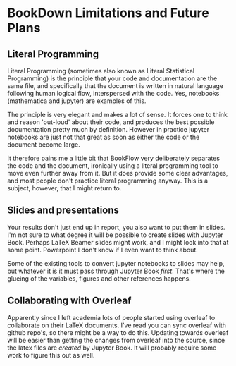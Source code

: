 # BookDown Limitations and Future Plans

## Literal Programming

Literal Programming (sometimes also known as Literal Statistical Programming) is the principle that your code and documentation are the same file, and specifically that the document is written in natural language following human logical flow, interspersed with the code. Yes, notebooks (mathematica and jupyter) are examples of this. 

The principle is very elegant and makes a lot of sense. It forces one to think and reason 'out-loud' about their code, and produces the best possible documentation pretty much by definition. However in practice jupyter notebooks are just not that great as soon as either the code or the document become large.

It therefore pains me a little bit that BookFlow very deliberately separates the code and the document, ironically using a literal programming tool to move even further away from it. But it does provide some clear advantages, and most people don't practice literal programming anyway. This is a subject, however, that I might return to. 

## Slides and presentations

Your results don't just end up in report, you also want to put them in slides. I'm not sure to what degree it will be possible to create slides with Jupyter Book. Perhaps LaTeX Beamer slides might work, and I might look into that at some point. Powerpoint I don't know if I even want to think about. 

Some of the existing tools to convert jupyter notebooks to slides may help, but whatever it is it must pass through Jupyter Book *first*. That's where the glueing of the variables, figures and other references happens. 

## Collaborating with Overleaf

Apparently since I left academia lots of people started using overleaf to collaborate on their LaTeX documents. I've read you can sync overleaf with github repo's, so there might be a way to do this. Updating towards overleaf will be easier than getting the changes from overleaf into the source, since the latex files are *created* by Jupyter Book. It will probably require some work to figure this out as well.